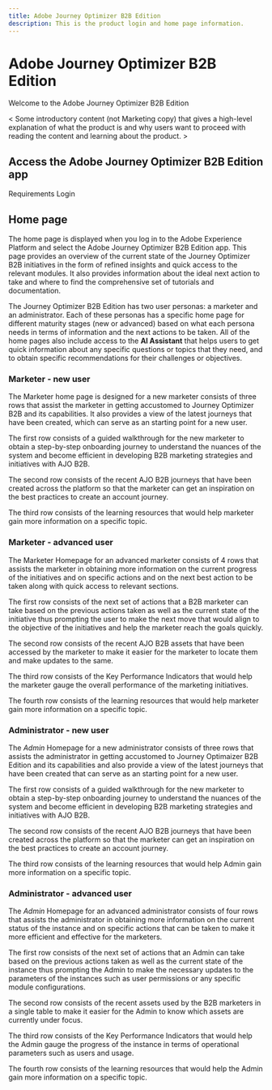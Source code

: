 ```yaml
---
title: Adobe Journey Optimizer B2B Edition
description: This is the product login and home page information.
---
```


# Adobe Journey Optimizer B2B Edition

Welcome to the Adobe Journey Optimizer B2B Edition

< Some introductory content (not Marketing copy) that gives a high-level explanation of what the product is and why users want to proceed with reading the content and learning about the product. >

## Access the Adobe Journey Optimizer B2B Edition app

Requirements
Login

## Home page

The home page is displayed when you log in to the Adobe Experience Platform and select the Adobe Journey Optimizer B2B Edition app. This page provides an overview of the current state of the Journey Optimizer B2B initiatives in the form of refined insights and quick access to the relevant modules. It also provides information about the ideal next action to take and where to find the comprehensive set of tutorials and documentation.

The Journey Optimizer B2B Edition has two user personas: a marketer and an administrator. Each of these personas has a specific home page for different maturity stages (new or advanced) based on what each persona needs in terms of information and the next actions to be taken. All of the home pages also include access to the **AI Assistant** that helps users to get quick information about any specific questions or topics that they need, and to obtain specific recommendations for their challenges or objectives.

### Marketer - new user

The Marketer home page is designed for a new marketer consists of three rows that assist the marketer in getting accustomed to Journey Optimizer B2B and its capabilities. It also provides a view of the latest journeys that have been created, which can serve as an starting point for a new user.

The first row consists of a guided walkthrough for the new marketer to obtain a step-by-step onboarding journey to understand the nuances of the system and become efficient in developing B2B marketing strategies and initiatives with AJO B2B.

The second row consists of the recent AJO B2B journeys that have been created across the platform so that the marketer can get an inspiration on the best practices to create an account journey.

The third row consists of the learning resources that would help marketer gain more information on a specific topic.

### Marketer - advanced user

The Marketer Homepage for an advanced marketer consists of 4 rows that assists the marketer in obtaining more information on the current progress of the initiatives and on specific actions and on the next best action to be taken along with quick access to relevant sections.

The first row consists of the next set of actions that a B2B marketer can take based on the previous actions taken as well as the current state of the initiative thus prompting the user to make the next move that would align to the objective of the initiatives and help the marketer reach the goals quickly.

The second row consists of the recent AJO B2B assets that have been accessed by the marketer to make it easier for the marketer to locate them and make updates to the same.

The third row consists of the Key Performance Indicators that would help the marketer gauge the overall performance of the marketing initiatives.

The fourth row consists of the learning resources that would help marketer gain more information on a specific topic.

### Administrator - new user

The _Admin_ Homepage for a new administrator consists of three rows that assists the administrator in getting accustomed to Journey Optimaizer B2B Edition and its capabilities and also provide a view of the latest journeys that have been created that can serve as an starting point for a new user.

The first row consists of a guided walkthrough for the new marketer to obtain a step-by-step onboarding journey to understand the nuances of the system and become efficient in developing B2B marketing strategies and initiatives with AJO B2B.

The second row consists of the recent AJO B2B journeys that have been created across the platform so that the marketer can get an inspiration on the best practices to create an account journey.

The third row consists of the learning resources that would help Admin gain more information on a specific topic.

### Administrator - advanced user

The _Admin_ Homepage for an advanced administrator consists of four rows that assists the administrator in obtaining more information on the current status of the instance and on specific actions that can be taken to make it more efficient and effective for the marketers.

The first row consists of the next set of actions that an Admin can take based on the previous actions taken as well as the current state of the instance thus prompting the Admin to make the necessary updates to the parameters of the instances such as user permissions or any specific module configurations.

The second row consists of the recent assets used by the B2B marketers in a single table to make it easier for the Admin to know which assets are currently under focus.

The third row consists of the Key Performance Indicators that would help the Admin gauge the progress of the instance in terms of operational parameters such as users and usage.

The fourth row consists of the learning resources that would help the Admin gain more information on a specific topic.